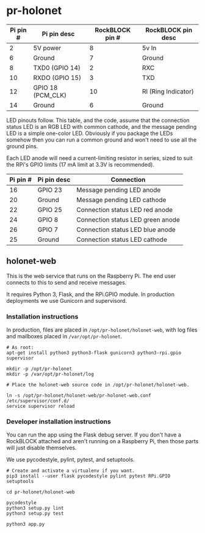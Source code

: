 # pr-holonet

| Pi pin # | Pi pin desc        | RockBLOCK pin # | RockBLOCK pin desc  |
|----------|--------------------|-----------------|---------------------|
| 2        | 5V power           | 8               | 5v In               |
| 6        | Ground             | 7               | Ground              |
| 8        | TXD0 (GPIO 14)     | 2               | RXC                 |
| 10       | RXDO (GPIO 15)     | 3               | TXD                 |
| 12       | GPIO 18 (PCM\_CLK) | 10              | RI (Ring Indicator) |
| 14       | Ground             | 6               | Ground              |

LED pinouts follow.  This table, and the code, assume that the connection
status LED is an RGB LED with common cathode, and the message pending LED
is a simple one-color LED.  Obviously if you package the LEDs somehow then
you can run a common ground and won't need to use all the ground pins.

Each LED anode will need a current-limiting resistor in series, sized to
suit the RPi's GPIO limits (17 mA limit at 3.3V is recommended).

| Pi pin # | Pi pin desc        | Connection                             |
|----------|--------------------|----------------------------------------|
| 16       | GPIO 23            | Message pending LED anode              |
| 20       | Ground             | Message pending LED cathode            |
| 22       | GPIO 25            | Connection status LED red anode        |
| 24       | GPIO 8             | Connection status LED green anode      |
| 26       | GPIO 7             | Connection status LED blue anode       |
| 25       | Ground             | Connection status LED cathode          |


## holonet-web

This is the web service that runs on the Raspberry Pi.  The end user
connects to this to send and receive messages.

It requires Python 3, Flask, and the RPi.GPIO module.  In production
deployments we use Gunicorn and supervisord.

### Installation instructions

In production, files are placed in `/opt/pr-holonet/holonet-web`, with
log files and mailboxes placed in `/var/opt/pr-holonet`.

```
# As root:
apt-get install python3 python3-flask gunicorn3 python3-rpi.gpio supervisor

mkdir -p /opt/pr-holonet
mkdir -p /var/opt/pr-holonet/log

# Place the holonet-web source code in /opt/pr-holonet/holonet-web.

ln -s /opt/pr-holonet/holonet-web/pr-holonet-web.conf /etc/supervisor/conf.d/
service supervisor reload
```

### Developer installation instructions

You can run the app using the Flask debug server.  If you don't have
a RockBLOCK attached and aren't running on a Raspberry Pi, then those
parts will just disable themselves.

We use pycodestyle, pylint, pytest, and setuptools.

```
# Create and activate a virtualenv if you want.
pip3 install --user flask pycodestyle pylint pytest RPi.GPIO setuptools

cd pr-holonet/holonet-web

pycodestyle
python3 setup.py lint
python3 setup.py test

python3 app.py
```

